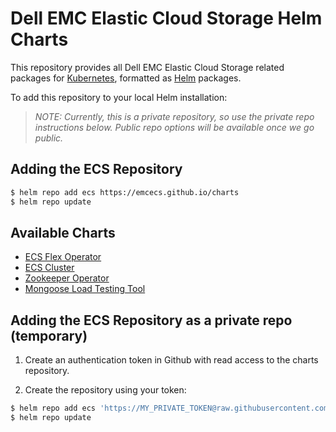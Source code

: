 # Dell EMC Elastic Cloud Storage Helm Charts

This repository provides all Dell EMC Elastic Cloud Storage related packages for [Kubernetes](http://kubernetes.io), formatted as [Helm](https://helm.sh) packages.

To add this repository to your local Helm installation:

> *_NOTE: Currently, this is a private repository, so use the private repo instructions below. Public repo options will be available once we go public._*

## Adding the ECS Repository

```bash
$ helm repo add ecs https://emcecs.github.io/charts
$ helm repo update
```
## Available Charts

* [ECS Flex Operator](ecs-flex-operator)
* [ECS Cluster](ecs-cluster)
* [Zookeeper Operator](zookeeper-operator)
* [Mongoose Load Testing Tool](mongoose)

## Adding the ECS Repository as a private repo (temporary)

1. Create an authentication token in Github with read access to the charts repository.

2. Create the repository using your token:

```bash
$ helm repo add ecs 'https://MY_PRIVATE_TOKEN@raw.githubusercontent.com/EMCECS/charts/master/docs'
$ helm repo update
```
